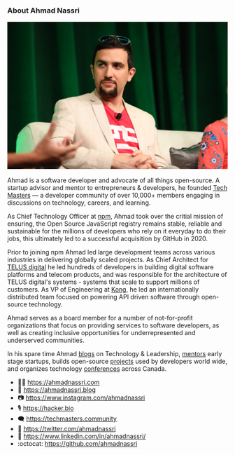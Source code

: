 ### About Ahmad Nassri

![Ahmad Nassri](https://github.com/ahmadnassri/ahmadnassri/blob/master/ahmad-nassri.jpg)

Ahmad is a software developer and advocate of all things open-source. A startup advisor and mentor to entrepreneurs & developers, he founded [Tech Masters](https://techmasters.community/) — a developer community of over 10,000+ members engaging in discussions on technology, careers, and learning.

As Chief Technology Officer at [npm](https://npmjs.com/), Ahmad took over the critial mission of ensuring, the Open Source JavaScript registry remains stable, reliable and sustainable for the millions of developers who rely on it everyday to do their jobs, this ultimately led to a successful acquisition by GitHub in 2020.

Prior to joining npm Ahmad led large development teams across various industries in delivering globally scaled projects. As Chief Architect for [TELUS digital](https://telus.com/digital) he led hundreds of developers in building digital software platforms and telecom products, and was responsible for the architecture of TELUS digital's systems - systems that scale to support millions of customers. As VP of Engineering at [Kong](https://konghq.com/), he led an internationally distributed team focused on powering API driven software through open-source technology.

Ahmad serves as a board member for a number of not-for-profit organizations that focus on providing services to software developers, as well as creating inclusive opportunities for underrepresented and underserved communities.

In his spare time Ahmad [blogs](https://ahmadnassri.com/blog/) on Technology & Leadership, [mentors](https://ahmadnassri.com/about/#advisor) early stage startups, builds open-source [projects](https://ahmadnassri.com/projects/) used by developers world wide, and organizes technology [conferences](https://refactorconf.com) across Canada.

- 👨‍💻 https://ahmadnassri.com
- 📝 https://ahmadnassri.blog
- 📷 https://www.instagram.com/ahmadnassri
- 🎙️ https://hacker.bio
- 🗨️ https://techmasters.community
- 📢 https://twitter.com/ahmadnassri
- 🤝 https://www.linkedin.com/in/ahmadnassri/
- :octocat: https://github.com/ahmadnassri